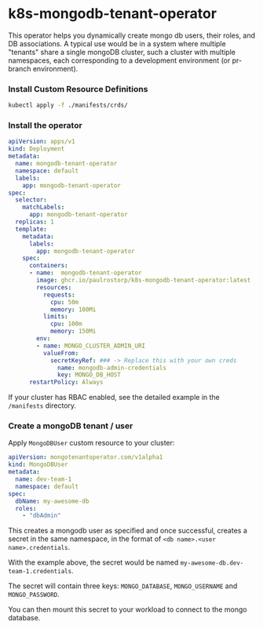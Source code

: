 # k8s-mongodb-tenant-operator

This operator helps you dynamically create mongo db users, their roles, and DB associations.
A typical use would be in a system where multiple "tenants" share a single mongoDB cluster, such a cluster with multiple namespaces, each corresponding to a development environment (or pr-branch environment).

### Install Custom Resource Definitions
```sh
kubectl apply -f ./manifests/crds/
```

### Install the operator

```yaml
apiVersion: apps/v1
kind: Deployment
metadata:
  name: mongodb-tenant-operator
  namespace: default
  labels:
    app: mongodb-tenant-operator
spec:
  selector:
    matchLabels:
      app: mongodb-tenant-operator
  replicas: 1
  template:
    metadata:
      labels:
        app: mongodb-tenant-operator
    spec:
      containers:
      - name:  mongodb-tenant-operator
        image: ghcr.io/paulrostorp/k8s-mongodb-tenant-operator:latest
        resources:
          requests:
            cpu: 50m
            memory: 100Mi
          limits:
            cpu: 100m
            memory: 150Mi
        env:
        - name: MONGO_CLUSTER_ADMIN_URI
          valueFrom:
            secretKeyRef: ### -> Replace this with your own creds
              name: mongodb-admin-credentials
              key: MONGO_DB_HOST 
      restartPolicy: Always
```
If your cluster has RBAC enabled, see the detailed example in the `/manifests` directory.
### Create a mongoDB tenant / user

Apply `MongoDBUser` custom resource to your cluster:

```yaml
apiVersion: mongotenantoperator.com/v1alpha1
kind: MongoDBUser
metadata:
  name: dev-team-1
  namespace: default
spec:
  dbName: my-awesome-db
  roles:
    - "dbAdmin"
```

This creates a mongodb user as specified and once successful, creates a secret in the same namespace, in the format of `<db name>.<user name>.credentials`.

With the example above, the secret would be named `my-awesome-db.dev-team-1.credentials`.

The secret will contain three keys: `MONGO_DATABASE`, `MONGO_USERNAME` and `MONGO_PASSWORD`.

You can then mount this secret to your workload to connect to the mongo database.